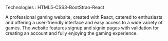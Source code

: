 Technologies : HTML5-CSS3-BootStrao-React

A professional gaming website, created with React, catered to enthusiasts and offering a user-friendly interface and easy access to a wide variety of games. 
The website features signup and signin pages with validation for creating an account and fully enjoying the gaming experience.

